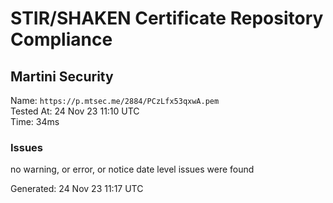 # STIR/SHAKEN Certificate Repository Compliance

## Martini Security

Name: `https://p.mtsec.me/2884/PCzLfx53qxwA.pem`\
Tested At: 24 Nov 23 11:10 UTC\
Time: 34ms

### Issues

no warning, or error, or notice date level issues were found

Generated: 24 Nov 23 11:17 UTC